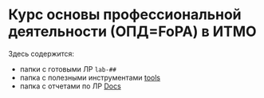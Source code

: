 # Курс основы профессиональной деятельности (ОПД=FoPA) в ИТМО

Здесь содержится:
- папки с готовыми ЛР `lab-##`
- папка с полезными инструментами [tools](tools)
- папка с отчетами по ЛР [Docs](Docs)
